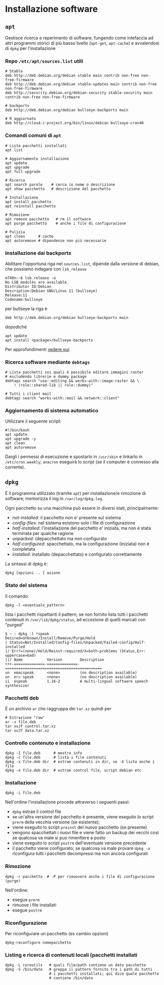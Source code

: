# Installazione software


## `apt`
Gestisce ricerca e reperimento di software, fungendo come intefaccia
ad altri programmi storici di più basso livello (`apt-get`,
`apt-cache`) e avvalendosi di `dpkg` per l'installazione

### Repo `/etc/apt/sources.list` utili

```
# Stable
deb http://deb.debian.org/debian stable main contrib non-free non-free-firmware
deb http://deb.debian.org/debian stable-updates main contrib non-free non-free-firmware
deb http://security.debian.org/debian-security stable-security main contrib non-free non-free-firmware

# backports
deb http://deb.debian.org/debian bullseye-backports main

# R aggiornato
deb http://cloud.r-project.org/bin/linux/debian bullseye-cran40
```



### Comandi comuni di `apt`
```
# Lista pacchetti installati
apt list

# Aggiornamento installazione
apt update
apt upgrade
apt full-upgrade

# Ricerca
apt search parole    # cerca in nome o descrizione
apt show pacchetto   # descrizione del pacchetto

# Installazione
apt install pacchetto
apt reinstall pacchetto

# Rimozione
apt remove pacchetto   # rm il software
apt purge pacchetto    # anche i file di configurazione

# Pulizia 
apt clean      # cache
apt autoremove # dipendenze non più necessarie
```

### Installazione dai backports
Abilitare l'opportuna riga nel `sources.list`, dipende dalla versione di debian, che possiamo indagare con `lsb_release`
```
m740n:~$ lsb_release -a
No LSB modules are available.
Distributor ID:Debian
Description:Debian GNU/Linux 11 (bullseye)
Release:11
Codename:bullseye
```
per bullseye la riga è 
```
deb http://deb.debian.org/debian bullseye-backports main
```
dopodiché
```
apt update
apt install <package>/bullseye-backports
```
Per approfondimenti [vedere qui](https://backports.debian.org).

### Ricerca software mediante `debtags`

```
# Lista pacchetti coi quali è possibile editare immagini raster
# escludendo librerie e dummy package
debtags search "use::editing && works-with::image:raster && \
	! (role::shared-lib || role::dummy)"

# Tutti i client mail
debtags search "works-with::mail && network::client"
```

### Aggiornamento di sistema automatico
Utilizzare il seguente script:
<!-- in `cron` (macchine sempre accese) o `anacron` (le -->
<!-- rimanenti)  -->
```
#!/bin/bash
apt update
apt upgrade -y
apt clean
apt autoremove
```

Dargli i permessi di esecuzione e spostarlo in `/usr/sbin` e linkarlo
in `/etc/cron.weekly`; `anacron` eseguirà lo script (se il computer è
connesso alla corrente).



## `dpkg`
È il programma utilizzato (tramite `apt`) per installazione/e
rimozione di software; memorizza il log in `/var/log/dpkg.log`.

Ogni pacchetto su una macchina può essere in diversi stati, principalmente:
- *not-installed*: il pacchetto non e' presente sul sistema
- *config-files*: nel sistema esistono solo i file di configurazione
- *half-installed*: l'installazione del pacchetto e' iniziata, ma non
  è stata terminata per qualche ragione
- *unpacked*: (depacchettato ma non configurato
- *half-configured*: spacchettato, ma la configurazione (iniziata) non
  è completata
- *installed*: installato (depacchettato) e configurato correttamente
	  
La sintassi di dpkg è:
```
dpkg [opzioni .. ] azione
```

### Stato del sistema
Il comando:
```
dpkg -l <eventuale_pattern>
```
lista i pacchetti rispettanti il pattern; se non fornito lista
tutti i pacchetti contenuti in `/var/lib/dpkg/status`, ad eccezione
di quelli marcati con "purged"
```
$ ~ : dpkg -l *speak
Desired=Unknown/Install/Remove/Purge/Hold
| Status=Not/Installed/Config-files/Unpacked/Failed-config/Half-installed
|/ Err?=(none)/Hold/Reinst-required/X=both-problems (Status,Err: uppercase=bad)
||/ Name           Version        Description
+++-==============-==============-============================================
un  emacspeak      <none>         (no description available)
un  erc-speak      <none>         (no description available)
ii  espeak         1.16-2         A multi-lingual software speech synthesizer
```


### Pacchetti deb
È un archivio `ar` che raggruppa dei `tar.xz` quindi per 
```
# Estrazione "raw"
ar -x file.deb
tar xvJf control.tar.xz
tar xvJf data.tar.xz
```

### Controllo contenuto e installazione
```
dpkg -I file.deb      # mostra info
dpkg -c file.deb      # lista i file contenuti
dpkg -x file.deb dir  # estrae contenuti in dir, se -X lista anche i file
dpkg -e file.deb dir  # estrae control file, script debian etc
```

### Installazione
```
dpkg -i file.deb
```
Nell'ordine l'installazione procede attraverso i seguenti passi:
- `dpkg` estrae il control file
- se un'altra versione del pacchetto è presente, viene eseguito lo
  script `prerm` della vecchia versione (se esistente);
- viene eseguito lo script `preinst` del nuovo pacchetto (se presente)
- vengono spacchettati i nuovi file e viene fatto un backup
  dei vecchi così se qualcosa va male si puo rimenttere a posto
- viene eseguito lo script `postrm` dell'eventuale versione precedente
- il pacchetto viene configurato; se qualcosa va male provare `dpkg -a`
  riconfigura tutti i pacchetti decompressi ma non ancora configurati

### Rimozione
```
dpkg -r pacchetto  # -P per rimuovere anche i file di configurazione (purge)
```
Nell'ordine:
- esegue `prerm`
- rimuove i file installati
- esegue `postrm`


### Riconfigurazione
Per riconfigurare un pacchetto (es cambio opzioni)
```
dpkg-reconfigure nomepacchetto
```

### Listing e ricerca di contenuti locali (pacchetti installati
```
dpkg -L coreutils   # quali file/path contiene un dato pacchetto
dpkg -S /bin/date   # greppa il pattern fornito tra i path di tutti
                    # i pacchetti installati; qui dice quale pacchetto
					# contiene /bin/date
```

